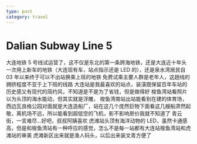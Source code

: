 ```yaml
---
type: post
category: travel
---
```


# Dalian Subway Line 5

大连地铁 5 号线试运营了，这不仅是东北的第一条跨海地铁，还是大连近十年头一次用上新车的地铁（大连现有车，站点指示还是 LED 的），还是泉水湾居民自 03 年以来终于可以不出站换乘上班的地铁
免费试乘主要人群是老年人，这趟线的拥挤程度不亚于上下班的线路
大连站是我最喜欢的站点，装潢既保留百年车站的历史感又有现代的简约风，不知道是不是为了省钱，但是做得好
梭鱼湾站看照片以为头顶的海水能动，但其实就是浮雕，
梭鱼湾南站出站能看到在建的体育场，西边瓦良格公园对面就是大连造船厂，站在这几个庞然巨物下面看这几艘船肃然起敬，离机场不远，所以能看到超低空的飞机，影不影响房价我就不知道了
青云街，一言难尽...好吧，叔叔阿姨喜欢
虎滩站头顶有海洋动物的 LED，虽然卡通感高，但是和梭鱼湾站有一种呼应的感觉，怎么不是每一站都有大连站梭鱼湾站和虎滩站的审美
虎滩新区出来就是渔人码头，以后出来装文青方便了
